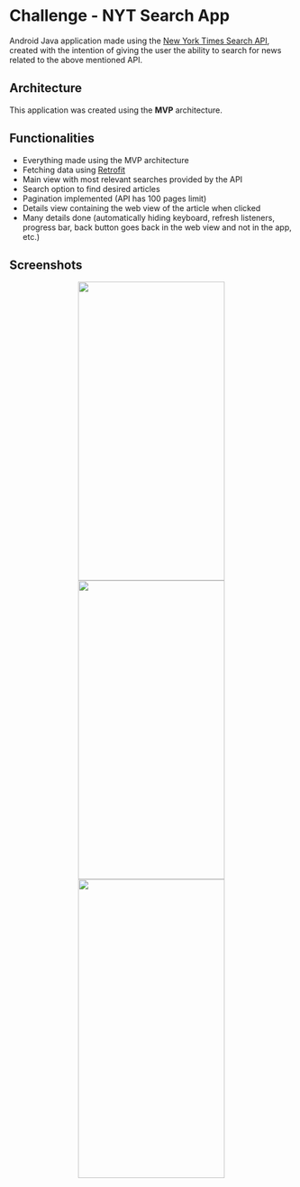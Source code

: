 # Challenge - NYT Search App
Android Java application made using the [New York Times Search API](https://developer.nytimes.com/docs/articlesearch-product/1/overview "New York Times Api."), created with the intention of giving the user the ability to search for news related to the above mentioned API.
## Architecture
This application was created using the **MVP** architecture.
## Functionalities
- Everything made using the MVP architecture
- Fetching data using [Retrofit](https://square.github.io/retrofit/ "Retrofit")
- Main view with most relevant searches provided by the API
- Search option to find desired articles
- Pagination implemented (API has 100 pages limit)
- Details view containing the web view of the article when clicked
- Many details done (automatically hiding keyboard, refresh listeners, progress bar, back button goes back in the web view and not in the app, etc.)
## Screenshots
<p float="left" align="middle">
<img src="https://user-images.githubusercontent.com/84736898/179628844-23de7f27-6434-4341-92d9-254d194b446d.png" width="260" height="530" />
<img src="https://user-images.githubusercontent.com/84736898/179628232-6905f6cf-e398-4d14-9ea3-f94f719b3042.png" width="260" height="530" />
<img src="https://user-images.githubusercontent.com/84736898/179629022-38647b3d-9b1a-4687-95e8-67711d729ae9.png" width="260" height="530" />
</p>

